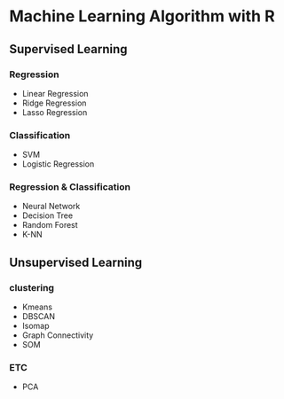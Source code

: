 # Machine Learning Algorithm with R

## Supervised Learning

### Regression

- Linear Regression
- Ridge Regression
- Lasso Regression

### Classification

- SVM
- Logistic Regression

### Regression & Classification

- Neural Network
- Decision Tree
- Random Forest
- K-NN

## Unsupervised Learning

### clustering

- Kmeans
- DBSCAN
- Isomap
- Graph Connectivity
- SOM

### ETC
- PCA
